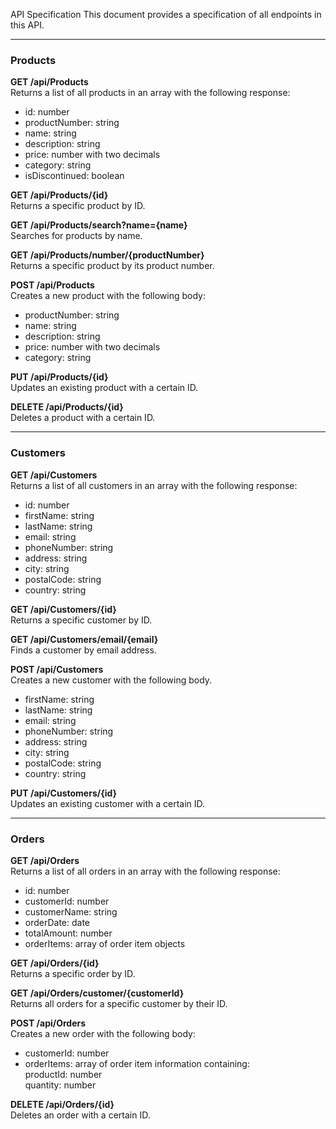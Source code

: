 API Specification
This document provides a specification of all endpoints in this API.

---

### Products
**GET /api/Products**  
Returns a list of all products in an array with the following response:

* id: number
* productNumber: string
* name: string
* description: string
* price: number with two decimals
* category: string
* isDiscontinued: boolean

**GET /api/Products/{id}**  
Returns a specific product by ID.

**GET /api/Products/search?name={name}**  
Searches for products by name.

**GET /api/Products/number/{productNumber}**  
Returns a specific product by its product number.

**POST /api/Products**  
Creates a new product with the following body:

* productNumber: string
* name: string
* description: string
* price: number with two decimals
* category: string

**PUT /api/Products/{id}**  
Updates an existing product with a certain ID.

**DELETE /api/Products/{id}**  
Deletes a product with a certain ID.

---

### Customers
**GET /api/Customers**  
Returns a list of all customers in an array with the following response:

* id: number
* firstName: string
* lastName: string
* email: string
* phoneNumber: string
* address: string
* city: string
* postalCode: string
* country: string

**GET /api/Customers/{id}**  
Returns a specific customer by ID.

**GET /api/Customers/email/{email}**  
Finds a customer by email address.

**POST /api/Customers**  
Creates a new customer with the following body.

* firstName: string
* lastName: string
* email: string
* phoneNumber: string
* address: string
* city: string
* postalCode: string
* country: string

**PUT /api/Customers/{id}**  
Updates an existing customer with a certain ID.

---

### Orders

**GET /api/Orders**  
Returns a list of all orders in an array with the following response:

* id: number
* customerId: number
* customerName: string
* orderDate: date
* totalAmount: number
* orderItems: array of order item objects

**GET /api/Orders/{id}**  
Returns a specific order by ID.

**GET /api/Orders/customer/{customerId}**  
Returns all orders for a specific customer by their ID.

**POST /api/Orders**  
Creates a new order with the following body:

* customerId: number
* orderItems: array of order item information containing:  
productId: number  
quantity: number

**DELETE /api/Orders/{id}**  
Deletes an order with a certain ID.